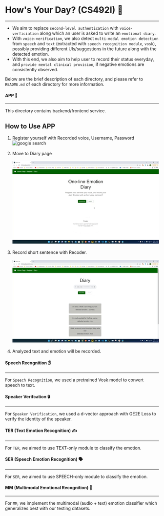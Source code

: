 # How's Your Day? (CS492I) 📖
------------------------------------
- We aim to replace `second-level authentication` with `voice-verficiation` along which an user is asked to write an `emotional diary`.
- With `voice-verification`, we also detect `multi-modal emotion detection` from `speech` and `text` (extracted with `speech recognition module`, `vosk`), possibly providing different UIs/suggestions in the future along with the detected emotion.
- With this end, we also aim to help user to record their status everyday, and `provide mental clinical provision`, if negative emotions are consistently observed. 

Below are the brief description of each directory, and please refer to `README.md` of each directory for more information.

#### APP 📱
----
This directory contains backend/frontend service.

## How to Use APP
1. Register yourself with Recorded voice, Username, Password
![google search](assets/01_sample_search.gif)
<br/><br/>
2. Move to Diary page
<br/><br/>
![Diary image](source/Diary_open.gif)
<br/><br/>
3. Record short sentence with Recoder.
<br/><br/>
![Diary record](source/Diary_record.gif)
<br/><br/>
4. Analyzed text and emotion will be recorded.

#### Speech Recognition 👂
---
For `Speech Recognition`, we used a pretrained Vosk model to convert speech to text.

#### Speaker Verifcation 🔒
---
For `Speaker Verification`, we used a d-vector approach with GE2E Loss to verify the identity of the speaker.

#### TER (Text Emotion Recognition) ✍️
---
For `TER`, we aimed to use TEXT-only module to classify the emotion.

#### SER (Speech Emotion Recognition) 🗣️
---
For `SER`, we aimed to use SPEECH-only module to classify the emotion.

#### MM (Multimodal Emotional Recognition) 📠
----
For `MM`, we implement the multimodal (audio + text) emotion classifier which generalizes best with our testing datasets.

